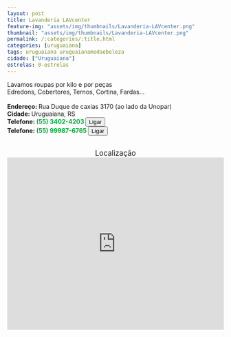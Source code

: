 ```yaml
---
layout: post
title: Lavanderia LAVcenter
feature-img: "assets/img/thumbnails/Lavanderia-LAVcenter.png"
thumbnail: "assets/img/thumbnails/Lavanderia-LAVcenter.png"
permalink: /:categories/:title.html
categories: [uruguaiana]
tags: uruguaiana uruguaianamodaebeleza
cidade: ["Uruguaiana"]
estrelas: 0-estrelas
---
```

Lavamos roupas por kilo e por peças<br/>
Edredons, Cobertores, Ternos, Cortina, Fardas...<!-- more --><br/>
<br/>
<b>Endereço: </b>Rua Duque de caxias 3170 (ao lado da Unopar)<br />
<b>Cidade: </b>Uruguaiana, RS<br />
<b>Telefone: <span style="color: #00ab3a;">(55) 3402-4203</span> <a href="tel:5534024203"><button class="ligar">Ligar</button></a></b><br />
<b>Telefone: <span style="color: #00ab3a;">(55) 99987-6765</span> <a href="tel:55999876765"><button class="ligar">Ligar</button></a></b><br />
<br />
<div style="font-size: larger; text-align: center;">
Localização</div>
<iframe src="https://www.google.com/maps/embed?pb=!1m14!1m8!1m3!1d13853.336317872669!2d-57.086369!3d-29.76798!3m2!1i1024!2i768!4f13.1!3m3!1m2!1s0x94535b391c8f54b9%3A0xb7ec995d62372c00!2sR.+Duque+de+Caxias%2C+3170+-+S%C3%A3o+Miguel%2C+Uruguaiana+-+RS%2C+97502-772!5e0!3m2!1spt-BR!2sbr!4v1523355782377" width="100%" height="400" frameborder="0" style="border:0" allowfullscreen></iframe>
